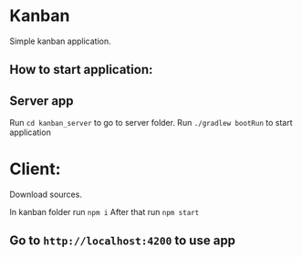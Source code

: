 # Kanban

Simple kanban application.

## How to start application:

## Server app

Run `cd kanban_server` to go to server folder.
Run `./gradlew bootRun` to start application

# Client:
Download sources.

In kanban folder run `npm i`
After that run `npm start`
 
## Go to `http://localhost:4200` to use app 

